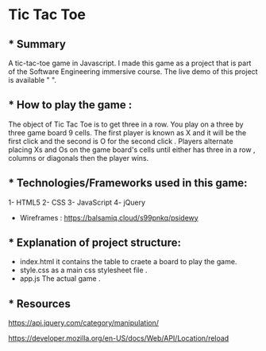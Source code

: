 # Tic Tac Toe 

## * Summary

A tic-tac-toe game in Javascript.  I made this game as a project that is part of the Software Engineering immersive course.
The live demo of this project is available " ".

## * How to play the game : 


The object of Tic Tac Toe is to get three in a row. You play on a three by three game board 9 cells. The first player is known as X and it will be the first click and the second is O for the second click . Players alternate placing Xs and Os on the game board's cells until either has three in a row , columns or diagonals then the player wins.


## * Technologies/Frameworks used in this game:
1- HTML5
2- CSS
3- JavaScript
4- jQuery
- Wireframes : https://balsamiq.cloud/s99pnkq/psidewy

## * Explanation of project structure:
 - index.html  it contains the table to craete a board to play the game.
 - style.css as a main css stylesheet file .
- app.js  The actual game .

## * Resources
https://api.jquery.com/category/manipulation/ 

https://developer.mozilla.org/en-US/docs/Web/API/Location/reload







